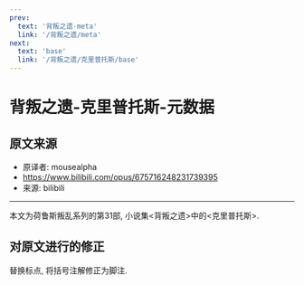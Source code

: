 ```yaml
---
prev:
  text: '背叛之遗-meta'
  link: '/背叛之遗/meta'
next:
  text: 'base'
  link: '/背叛之遗/克里普托斯/base'
---
```


# 背叛之遗-克里普托斯-元数据

## 原文来源

+ 原译者: mousealpha
+ <https://www.bilibili.com/opus/675716248231739395>
+ 来源: bilibili

--------

本文为荷鲁斯叛乱系列的第31部, 小说集<背叛之遗>中的<克里普托斯>.

## 对原文进行的修正

替换标点, 将括号注解修正为脚注.
